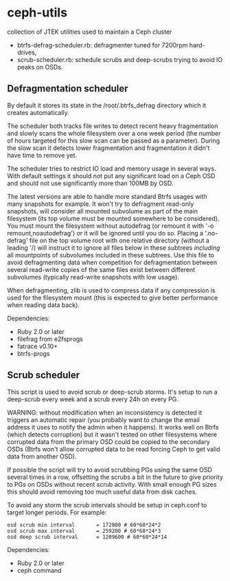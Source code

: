 # ceph-utils
collection of JTEK utilities used to maintain a Ceph cluster

* btrfs-defrag-scheduler.rb: defragmenter tuned for 7200rpm hard-drives,
* scrub-scheduler.rb: schedule scrubs and deep-scrubs trying to avoid IO peaks
  on OSDs.

Defragmentation scheduler
-------------------------

By default it stores its state in the /root/.btrfs_defrag directory which it
creates automatically.

The scheduler both tracks file writes to detect recent heavy fragmentation and
slowly scans the whole filesystem over a one week period (the number of hours
targeted for this slow scan can be passed as a parameter). During the slow
scan it detects lower fragmentation and fragmentation it didn't have time to
remove yet.

The scheduler tries to restrict IO load and memory usage in several ways. With
default settings it should not put any significant load on a Ceph OSD and
should not use significantly more than 100MB by OSD.

The latest versions are able to handle more standard Btrfs usages with many
snapshots for example. It won't try to defragment read-only snapshots, will
consider all mounted subvolume as part of the main filesystem (its top volume
must be mounted somewhere to be considered). You must mount the filesystem
without autodefrag (or remount it with '-o remount,noautodefrag') or it will
be ignored until you do so.
Placing a '.no-defrag' file on the top volume root with one relative directory
(without a leading '/) will instruct it to ignore all files below in these
subtrees *including* all mountpoints of subvolumes included in these subtrees.
Use this file to avoid defragmenting data when competition for defragmentation
between several read-write copies of the same files exist between different
subvolumes (typically read-write snapshots with low usage).

When defragmenting, zlib is used to compress data if any compression is used
for the filesystem mount (this is expected to give better performance when
reading data back). 

Dependencies:
* Ruby 2.0 or later
* filefrag from e2fsprogs
* fatrace v0.10+
* btrfs-progs

Scrub scheduler
---------------

This script is used to avoid scrub or deep-scrub storms. It's setup to run a
deep-scrub every week and a scrub every 24h on every PG.

WARNING: without modification when an inconsistency is detected it triggers an
automatic repair (you probably want to change the email address it uses to
notify the admin when it happens). It works well on Btrfs (which detects
corruption)  but it wasn't tested on other filesystems where corrupted data
from the primary OSD could be copied to the secondary OSDs (Btrfs won't allow
corrupted data to be read forcing Ceph to get valid data from another OSD).

If possible the script will try to avoid scrubbing PGs using the same OSD
several times in a row, offsetting the scrubs a bit in the future to
give priority to PGs on OSDs without recent scrub activity. With small enough
PG sizes this should avoid removing too much useful data from disk caches.

To avoid any storm the scrub intervals should be setup in ceph.conf to target
longer periods. For example:

    osd scrub min interval       = 172800 # 60*60*24*2
    osd scrub max interval       = 259200 # 60*60*24*3
    osd deep scrub interval      = 1209600 # 60*60*24*14

Dependencies:
* Ruby 2.0 or later
* ceph command
